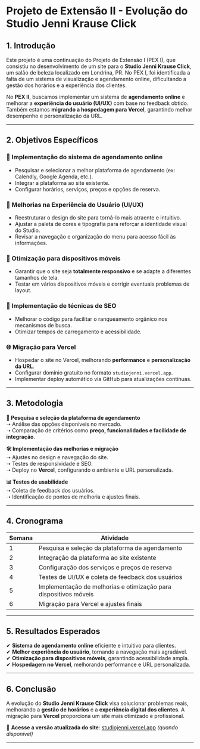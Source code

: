 # Projeto de Extensão II - Evolução do Studio Jenni Krause Click

## 1. Introdução
Este projeto é uma continuação do Projeto de Extensão I (PEX I), que consistiu no desenvolvimento de um site para o **Studio Jenni Krause Click**, um salão de beleza localizado em Londrina, PR. No PEX I, foi identificada a falta de um sistema de visualização e agendamento online, dificultando a gestão dos horários e a experiência dos clientes.

No **PEX II**, buscamos implementar um sistema de **agendamento online** e melhorar a **experiência do usuário (UI/UX)** com base no feedback obtido. Também estamos **migrando a hospedagem para Vercel**, garantindo melhor desempenho e personalização da URL.

---

## 2. Objetivos Específicos
### **🚀 Implementação do sistema de agendamento online**
- Pesquisar e selecionar a melhor plataforma de agendamento (ex: Calendly, Google Agenda, etc.).
- Integrar a plataforma ao site existente.
- Configurar horários, serviços, preços e opções de reserva.

### **🎨 Melhorias na Experiência do Usuário (UI/UX)**
- Reestruturar o design do site para torná-lo mais atraente e intuitivo.
- Ajustar a paleta de cores e tipografia para reforçar a identidade visual do Studio.
- Revisar a navegação e organização do menu para acesso fácil às informações.

### **📱 Otimização para dispositivos móveis**
- Garantir que o site seja **totalmente responsivo** e se adapte a diferentes tamanhos de tela.
- Testar em vários dispositivos móveis e corrigir eventuais problemas de layout.

### **🔎 Implementação de técnicas de SEO**
- Melhorar o código para facilitar o ranqueamento orgânico nos mecanismos de busca.
- Otimizar tempos de carregamento e acessibilidade.

### **🌐 Migração para Vercel**
- Hospedar o site no Vercel, melhorando **performance** e **personalização da URL**.
- Configurar domínio gratuito no formato `studiojenni.vercel.app`.
- Implementar deploy automático via GitHub para atualizações contínuas.

---

## 3. Metodologia
**📌 Pesquisa e seleção da plataforma de agendamento**  
➝ Análise das opções disponíveis no mercado.  
➝ Comparação de critérios como **preço, funcionalidades e facilidade de integração**.  

**🛠 Implementação das melhorias e migração**  
➝ Ajustes no design e navegação do site.  
➝ Testes de responsividade e SEO.  
➝ Deploy no **Vercel**, configurando o ambiente e URL personalizada.  

**📊 Testes de usabilidade**  
➝ Coleta de feedback dos usuários.  
➝ Identificação de pontos de melhoria e ajustes finais.  

---

## 4. Cronograma  
| Semana | Atividade |
|--------|-------------------------------------------|
| 1      | Pesquisa e seleção da plataforma de agendamento |
| 2      | Integração da plataforma ao site existente |
| 3      | Configuração dos serviços e preços de reserva |
| 4      | Testes de UI/UX e coleta de feedback dos usuários |
| 5      | Implementação de melhorias e otimização para dispositivos móveis |
| 6      | Migração para Vercel e ajustes finais |

---

## 5. Resultados Esperados
✔ **Sistema de agendamento online** eficiente e intuitivo para clientes.  
✔ **Melhor experiência do usuário**, tornando a navegação mais agradável.  
✔ **Otimização para dispositivos móveis**, garantindo acessibilidade ampla.  
✔ **Hospedagem no Vercel**, melhorando performance e URL personalizada.

---

## 6. Conclusão
A evolução do **Studio Jenni Krause Click** visa solucionar problemas reais, melhorando a **gestão de horários** e a **experiência digital dos clientes**. A migração para **Vercel** proporciona um site mais otimizado e profissional.

🔗 **Acesse a versão atualizada do site**: [studiojenni.vercel.app](https://studiojenni.vercel.app) *(quando disponível)*  

---
